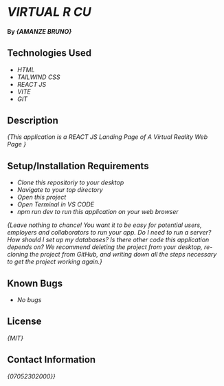 # _VIRTUAL R CU_

#### By _**{AMANZE BRUNO}**_

## Technologies Used

* _HTML_
* _TAILWIND CSS_
* _REACT JS_
* _VITE_
* _GIT_


## Description

_{This application is a REACT JS Landing Page of A Virtual Reality Web Page }_

## Setup/Installation Requirements

* _Clone this repositoriy to your desktop_
* _Navigate to your top directory_
* _Open this project_
* _Open Terminal in VS CODE_
* _npm run dev to run this application on your web browser_

_{Leave nothing to chance! You want it to be easy for potential users, employers and collaborators to run your app. Do I need to run a server? How should I set up my databases? Is there other code this application depends on? We recommend deleting the project from your desktop, re-cloning the project from GitHub, and writing down all the steps necessary to get the project working again.}_

## Known Bugs

* _No bugs_


## License

_{MIT}_

## Contact Information

_{07052302000}}_
